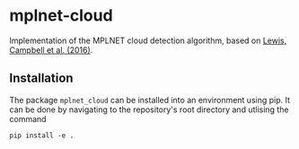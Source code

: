 # mplnet-cloud
Implementation of the MPLNET cloud detection algorithm, based on [Lewis, Campbell et al. (2016)](https://journals.ametsoc.org/view/journals/atot/33/10/jtech-d-15-0190_1.xml).


## Installation

The package `mplnet_cloud` can be installed into an environment using pip. It can be done by navigating to the repository's root directory and utlising the command

```pip install -e .```
